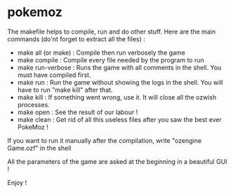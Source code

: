 # pokemoz

The makefile helps to compile, run and do other stuff.
Here are the main commands (do'nt forget to extract all the files) :

- make all (or make) : Compile then run verbosely the game
- make compile : Compile every file needed by the program to run
- make run-verbose : Runs the game with all comments in the shell. You must have compiled first.
- make run : Run the game without showing the logs in the shell. You will have to run "make kill" after that.
- make kill : If something went wrong, use it. It will close all the ozwish processes.
- make open : See the result of our labour !
- make clean : Get rid of all this useless files after you saw the best ever PokeMoz !

If you want to run it manually after the compilation, write "ozengine Game.ozf" in the shell

All the parameters of the game are asked at the beginning in a beautiful GUI !

Enjoy !
